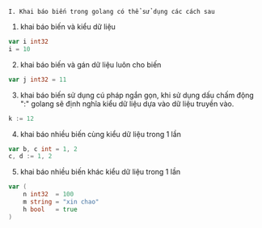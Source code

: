 `I. Khai báo biến trong golang có thể sử dụng các cách sau`
1. khai báo biến và kiểu dữ liệu
```go
var i int32
i = 10
```
2. khai báo biến và gán dữ liệu luôn cho biến
```go
var j int32 = 11
```
3. khai báo biến sử dụng cú pháp ngắn gọn, khi sử dụng dấu chấm động ":" golang sẽ định nghĩa kiểu dữ liệu dựa vào dữ liệu truyền vào.
```go
k := 12
```
4. khai báo nhiều biến cùng kiểu dữ liệu trong 1 lần
```go
var b, c int = 1, 2
c, d := 1, 2
```
5. khai báo nhiều biến khác kiểu dữ liệu trong 1 lần
```go
var (
    n int32  = 100
    m string = "xin chao"
    h bool   = true
)
```



